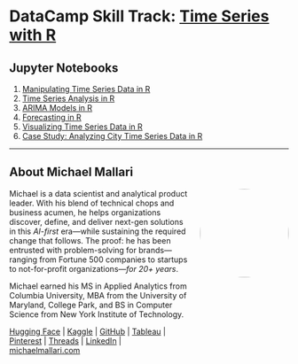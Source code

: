 # DataCamp Skill Track: <a href="https://app.datacamp.com/learn/skill-tracks/time-series-with-r" target="_blank">Time Series with R</a>

## Jupyter Notebooks

1. [Manipulating Time Series Data in R](https://gist.github.com/michaelmallari/83544221247d8c721f2ffecd34486521)
1. [Time Series Analysis in R](https://gist.github.com/michaelmallari/9e46ecc7070495162482403618ba1eda)
1. [ARIMA Models in R](https://gist.github.com/michaelmallari/77c8392250b30552cbb5050ef90e245e)
1. [Forecasting in R]()
1. [Visualizing Time Series Data in R]()
1. [Case Study: Analyzing City Time Series Data in R]()

---

## About Michael Mallari

<img src="https://www.michaelmallari.com/img/headshot.jpg" width="160" height="160" align="right" style="margin: 0px 0px 160px 20px; border-radius: 50%;" />

Michael is a data scientist and analytical product leader. With his blend of technical chops and business acumen, he helps organizations discover, define, and deliver next-gen solutions in this *AI-first* era—while sustaining the required change that follows.  The proof: he has been entrusted with problem-solving for brands—ranging from Fortune 500 companies to startups to not-for-profit organizations—*for 20+ years*.

Michael earned his MS in Applied Analytics from Columbia University, MBA from the University of Maryland, College Park, and BS in Computer Science from New York Institute of Technology.

<a href="https://huggingface.co/michaelmallari" target="_blank">Hugging Face</a> | <a href="https://www.kaggle.com/michaelmallari" target="_blank">Kaggle</a> | <a href="https://github.com/michaelmallari" target="_blank">GitHub</a> | <a href="https://public.tableau.com/app/profile/michaelmallari" target="_blank">Tableau</a> | <a href="https://www.pinterest.com/michaelmallari/" target="_blank">Pinterest</a> | <a href="https://www.threads.net/@michaelmallari" target="_blank">Threads</a> | <a href="https://www.linkedin.com/in/mmallari" target="_blank">LinkedIn</a> | <a href="https://www.michaelmallari.com" target="_blank">michaelmallari.com</a>
